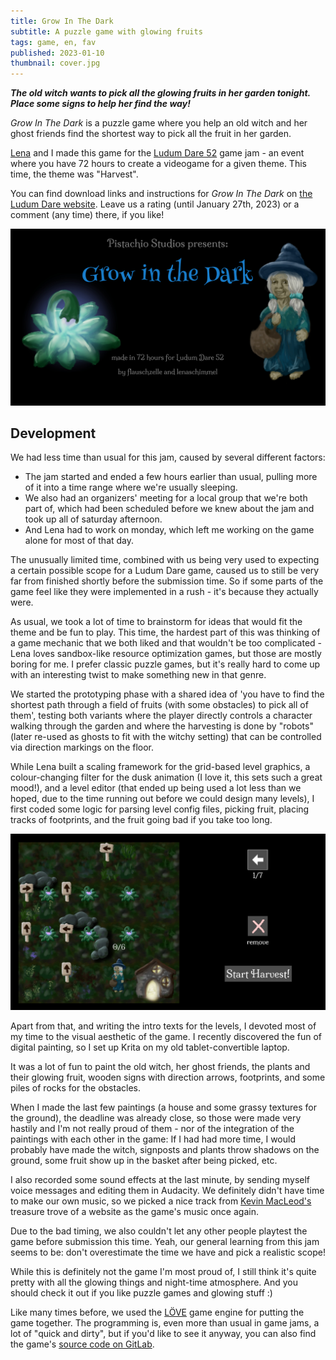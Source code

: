 ```yaml
---
title: Grow In The Dark
subtitle: A puzzle game with glowing fruits
tags: game, en, fav
published: 2023-01-10
thumbnail: cover.jpg
---
```


_**The old witch wants to pick all the glowing fruits in her garden tonight. Place some signs to help her find the way!**_

*Grow In The Dark* is a puzzle game where you help an old witch and her ghost friends find the shortest way to pick all the fruit in her garden.

[Lena](https://ldjam.com/users/lenaschimmel) and I made this game for the [Ludum Dare 52](https://ldjam.com/) game jam - an event where you have 72 hours to create a videogame for a given theme. This time, the theme was "Harvest".

You can find download links and instructions for *Grow In The Dark* on [the Ludum Dare website](https://ldjam.com/events/ludum-dare/52/grow-in-the-dark). Leave us a rating (until January 27th, 2023) or a comment (any time) there, if you like!

[![Title screen: a painted plant with glowing fruit, a painted witch in blue-green clothes, and some text on a black background.](grow_in_the_dark_title.jpg)](https://ldjam.com/events/ludum-dare/52/grow-in-the-dark)

## Development

We had less time than usual for this jam, caused by several different factors: 

- The jam started and ended a few hours earlier than usual, pulling more of it into a time range where we're usually sleeping. 
- We also had an organizers' meeting for a local group that we're both part of, which had been scheduled before we knew about the jam and took up all of saturday afternoon. 
- And Lena had to work on monday, which left me working on the game alone for most of that day.

The unusually limited time, combined with us being very used to expecting a certain possible scope for a Ludum Dare game, caused us to still be very far from finished shortly before the submission time. So if some parts of the game feel like they were implemented in a rush - it's because they actually were.

As usual, we took a lot of time to brainstorm for ideas that would fit the theme and be fun to play. This time, the hardest part of this was thinking of a game mechanic that we both liked and that wouldn't be too complicated - Lena loves sandbox-like resource optimization games, but those are mostly boring for me. I prefer classic puzzle games, but it's really hard to come up with an interesting twist to make something new in that genre.

We started the prototyping phase with a shared idea of 'you have to find the shortest path through a field of fruits (with some obstacles) to pick all of them', testing both variants where the player directly controls a character walking through the garden and where the harvesting is done by "robots" (later re-used as ghosts to fit with the witchy setting) that can be controlled via direction markings on the floor. 

While Lena built a scaling framework for the grid-based level graphics, a colour-changing filter for the dusk animation (I love it, this sets such a great mood!), and a level editor (that ended up being used a lot less than we hoped, due to the time running out before we could design many levels), I first coded some logic for parsing level config files, picking fruit, placing tracks of footprints, and the fruit going bad if you take too long.

![Screenshot from the game: a painted garden as a 4 x 4 grid with some rocks, six glowing fruit plants, six pale wooden signposts, and a witch in blue-green clothes standing next to a house in the bottom right corner, labelled '0/6' above her head. On the right side of the screen are three buttons: one with an arrow (labelled '1/7'), one with an X (labelled 'remove'), and one with the text 'Start Harvest!'.](grow_in_the_dark_gameplay.jpg)

Apart from that, and writing the intro texts for the levels, I devoted most of my time to the visual aesthetic of the game. I recently discovered the fun of digital painting, so I set up Krita on my old tablet-convertible laptop. 

It was a lot of fun to paint the old witch, her ghost friends, the plants and their glowing fruit, wooden signs with direction arrows, footprints, and some piles of rocks for the obstacles. 

When I made the last few paintings (a house and some grassy textures for the ground), the deadline was already close, so those were made very hastily and I'm not really proud of them - nor of the integration of the paintings with each other in the game: If I had had more time, I would probably have made the witch, signposts and plants throw shadows on the ground, some fruit show up in the basket after being picked, etc.

I also recorded some sound effects at the last minute, by sending myself voice messages and editing them in Audacity. We definitely didn't have time to make our own music, so we picked a nice track from [Kevin MacLeod's](https://incompetech.com) treasure trove of a website as the game's music once again. 

Due to the bad timing, we also couldn't let any other people playtest the game before submission this time. Yeah, our general learning from this jam seems to be: don't overestimate the time we have and pick a realistic scope!

While this is definitely not the game I'm most proud of, I still think it's quite pretty with all the glowing things and night-time atmosphere. And you should check it out if you like puzzle games and glowing stuff :)

Like many times before, we used the [LÖVE](https://love2d.org/) game engine for putting the game together. The programming is, even more than usual in game jams, a lot of "quick and dirty", but if you'd like to see it anyway, you can also find the game's [source code on GitLab](https://gitlab.com/pistachiostudios/Grow-In-The-Dark).
